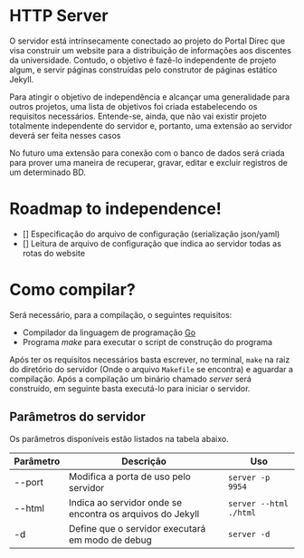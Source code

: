 # HTTP Server

O servidor está intrínsecamente conectado ao projeto do Portal Direc que visa construir um website
para a distribuição de informações aos discentes da universidade. Contudo, o objetivo é fazê-lo
independente de projeto algum, e servir páginas construídas pelo construtor de páginas estático
Jekyll.

Para atingir o objetivo de independência e alcançar uma generalidade para outros projetos, uma
lista de objetivos foi criada estabelecendo os requisitos necessários. Entende-se, ainda, que não
vai existir projeto totalmente independente do servidor e, portanto, uma extensão ao servidor deverá
ser feita nesses casos

No futuro uma extensão para conexão com o banco de dados será criada para prover uma maneira de
recuperar, gravar, editar e excluir registros de um determinado BD.

# Roadmap to independence!

- [] Especificação do arquivo de configuração (serialização json/yaml)
- [] Leitura de arquivo de configuração que indica ao servidor todas as rotas do website

# Como compilar?

Será necessário, para a compilação, o seguintes requisitos:

- Compilador da linguagem de programação [Go](http://golang.org/)
- Programa *make* para executar o script de construção do programa

Após ter os requisitos necessários basta escrever, no terminal,  `make` na raiz
do diretório do servidor (Onde o arquivo `Makefile` se encontra) e aguardar
a compilação. Após a compilação um binário chamado *server* será
construído, em seguinte basta executá-lo para iniciar o servidor.

## Parâmetros do servidor

Os parâmetros disponíveis estão listados na tabela abaixo.

| Parâmetro | Descrição                                                 | Uso                    |
| --------- | -------------------------------------                     | ---------------------  |
| --port    | Modifica a porta de uso pelo servidor                     | `server -p 9954`       |
| --html    | Indica ao servidor onde se encontra os arquivos do Jekyll | `server --html ./html` |
| -d        | Define que o servidor executará em modo de debug          | `server -d`            |
